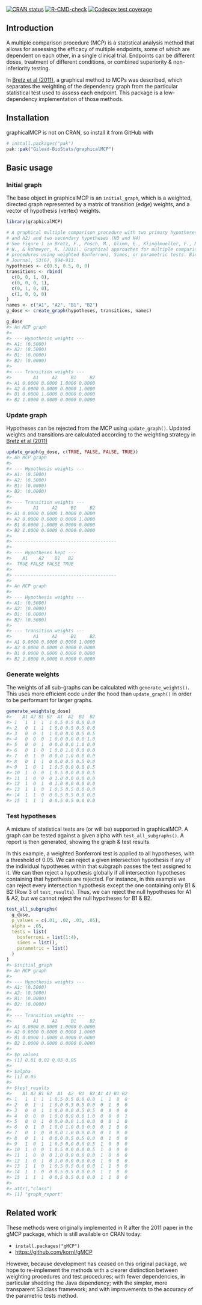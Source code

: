 
<!-- README.md is generated from README.Rmd. Please edit that file -->
<!-- badges: start -->

[![CRAN
status](https://www.r-pkg.org/badges/version/graphicalMCP)](https://cran.r-project.org/package=graphicalMCP)
[![R-CMD-check](https://github.com/Gilead-BioStats/graphicalMCP/workflows/R-CMD-check-main/badge.svg)](https://github.com/Gilead-BioStats/graphicalMCP/actions)
[![Codecov test
coverage](https://codecov.io/gh/Gilead-BioStats/graphicalMCP/branch/s3-graph_mcp/graph/badge.svg)](https://app.codecov.io/gh/Gilead-BioStats/graphicalMCP?branch=s3-graph_mcp)
<!-- badges: end -->

## Introduction

A multiple comparison procedure (MCP) is a statistical analysis method
that allows for assessing the efficacy of multiple endpoints, some of
which are dependent on each other, in a single clinical trial. Endpoints
can be different doses, treatment of different conditions, or combined
superiority & non-inferiority testing.

In [Bretz et al
(2011)](https://onlinelibrary.wiley.com/doi/10.1002/bimj.201000239), a
graphical method to MCPs was described, which separates the weighting of
the dependency graph from the particular statistical test used to assess
each endpoint. This package is a low-dependency implementation of those
methods.

## Installation

graphicalMCP is not on CRAN, so install it from GitHub with

``` r
# install.packages("pak")
pak::pak("Gilead-BioStats/graphicalMCP")
```

## Basic usage

### Initial graph

The base object in graphicalMCP is an `initial_graph`, which is a
weighted, directed graph represented by a matrix of transition (edge)
weights, and a vector of hypothesis (vertex) weights.

``` r
library(graphicalMCP)

# A graphical multiple comparison procedure with two primary hypotheses (H1
# and H2) and two secondary hypotheses (H3 and H4)
# See Figure 1 in Bretz, F., Posch, M., Glimm, E., Klinglmueller, F., Maurer,
# W., & Rohmeyer, K. (2011). Graphical approaches for multiple comparison
# procedures using weighted Bonferroni, Simes, or parametric tests. Biometrical
# Journal, 53(6), 894-913.
hypotheses <- c(0.5, 0.5, 0, 0)
transitions <- rbind(
  c(0, 0, 1, 0),
  c(0, 0, 0, 1),
  c(0, 1, 0, 0),
  c(1, 0, 0, 0)
)
names <- c("A1", "A2", "B1", "B2")
g_dose <- create_graph(hypotheses, transitions, names)

g_dose
#> An MCP graph
#> 
#> --- Hypothesis weights ---
#> A1: (0.5000)
#> A2: (0.5000)
#> B1: (0.0000)
#> B2: (0.0000)
#> 
#> --- Transition weights ---
#>        A1     A2     B1     B2
#> A1 0.0000 0.0000 1.0000 0.0000
#> A2 0.0000 0.0000 0.0000 1.0000
#> B1 0.0000 1.0000 0.0000 0.0000
#> B2 1.0000 0.0000 0.0000 0.0000
```

### Update graph

Hypotheses can be rejected from the MCP using `update_graph()`. Updated
weights and transitions are calculated according to the weighting
strategy in [Bretz et al
(2011)](https://onlinelibrary.wiley.com/doi/10.1002/bimj.201000239)

``` r
update_graph(g_dose, c(TRUE, FALSE, FALSE, TRUE))
#> An MCP graph
#> 
#> --- Hypothesis weights ---
#> A1: (0.5000)
#> A2: (0.5000)
#> B1: (0.0000)
#> B2: (0.0000)
#> 
#> --- Transition weights ---
#>        A1     A2     B1     B2
#> A1 0.0000 0.0000 1.0000 0.0000
#> A2 0.0000 0.0000 0.0000 1.0000
#> B1 0.0000 1.0000 0.0000 0.0000
#> B2 1.0000 0.0000 0.0000 0.0000
#> 
#> --------------------------------------
#> 
#> --- Hypotheses kept ---
#>    A1    A2    B1   B2
#>  TRUE FALSE FALSE TRUE
#> 
#> --------------------------------------
#> 
#> An MCP graph
#> 
#> --- Hypothesis weights ---
#> A1: (0.5000)
#> A2: (0.0000)
#> B1: (0.0000)
#> B2: (0.5000)
#> 
#> --- Transition weights ---
#>        A1     A2     B1     B2
#> A1 0.0000 0.0000 0.0000 1.0000
#> A2 0.0000 0.0000 0.0000 0.0000
#> B1 0.0000 0.0000 0.0000 0.0000
#> B2 1.0000 0.0000 0.0000 0.0000
```

### Generate weights

The weights of all sub-graphs can be calculated with
`generate_weights()`. This uses more efficient code under the hood than
`update_graph()` in order to be performant for larger graphs.

``` r
generate_weights(g_dose)
#>    A1 A2 B1 B2  A1  A2  B1  B2
#> 1   1  1  1  1 0.5 0.5 0.0 0.0
#> 2   0  1  1  1 0.0 0.5 0.5 0.0
#> 3   0  0  1  1 0.0 0.0 0.5 0.5
#> 4   0  0  0  1 0.0 0.0 0.0 1.0
#> 5   0  0  1  0 0.0 0.0 1.0 0.0
#> 6   0  1  0  1 0.0 1.0 0.0 0.0
#> 7   0  1  0  0 0.0 1.0 0.0 0.0
#> 8   0  1  1  0 0.0 0.5 0.5 0.0
#> 9   1  0  1  1 0.5 0.0 0.0 0.5
#> 10  1  0  0  1 0.5 0.0 0.0 0.5
#> 11  1  0  0  0 1.0 0.0 0.0 0.0
#> 12  1  0  1  0 1.0 0.0 0.0 0.0
#> 13  1  1  0  1 0.5 0.5 0.0 0.0
#> 14  1  1  0  0 0.5 0.5 0.0 0.0
#> 15  1  1  1  0 0.5 0.5 0.0 0.0
```

### Test hypotheses

A mixture of statistical tests are (or will be) supported in
graphicalMCP. A graph can be tested against a given alpha with
`test_all_subgraphs()`. A report is then generated, showing the graph &
test results.

In this example, a weighted Bonferroni test is applied to all
hypotheses, with a threshold of 0.05. We can reject a given intersection
hypothesis if any of the individual hypotheses within that subgraph
passes the test assigned to it. We can then reject a hypothesis globally
if all intersection hypotheses containing that hypothesis are rejected.
For instance, in this example we can reject every intersection
hypothesis except the one containing only B1 & B2 (Row 3 of
`test_results`). Thus, we can reject the null hypotheses for A1 & A2,
but we cannot reject the null hypotheses for B1 & B2.

``` r
test_all_subgraphs(
  g_dose,
  p_values = c(.01, .02, .03, .05),
  alpha = .05,
  tests = list(
    bonferroni = list(1:4),
    simes = list(),
    parametric = list()
  )
)
#> $initial_graph
#> An MCP graph
#> 
#> --- Hypothesis weights ---
#> A1: (0.5000)
#> A2: (0.5000)
#> B1: (0.0000)
#> B2: (0.0000)
#> 
#> --- Transition weights ---
#>        A1     A2     B1     B2
#> A1 0.0000 0.0000 1.0000 0.0000
#> A2 0.0000 0.0000 0.0000 1.0000
#> B1 0.0000 1.0000 0.0000 0.0000
#> B2 1.0000 0.0000 0.0000 0.0000
#> 
#> $p_values
#> [1] 0.01 0.02 0.03 0.05
#> 
#> $alpha
#> [1] 0.05
#> 
#> $test_results
#>    A1 A2 B1 B2  A1  A2  B1  B2 A1 A2 B1 B2
#> 1   1  1  1  1 0.5 0.5 0.0 0.0  1  1  0  0
#> 2   0  1  1  1 0.0 0.5 0.5 0.0  0  1  0  0
#> 3   0  0  1  1 0.0 0.0 0.5 0.5  0  0  0  0
#> 4   0  0  0  1 0.0 0.0 0.0 1.0  0  0  0  1
#> 5   0  0  1  0 0.0 0.0 1.0 0.0  0  0  1  0
#> 6   0  1  0  1 0.0 1.0 0.0 0.0  0  1  0  0
#> 7   0  1  0  0 0.0 1.0 0.0 0.0  0  1  0  0
#> 8   0  1  1  0 0.0 0.5 0.5 0.0  0  1  0  0
#> 9   1  0  1  1 0.5 0.0 0.0 0.5  1  0  0  0
#> 10  1  0  0  1 0.5 0.0 0.0 0.5  1  0  0  0
#> 11  1  0  0  0 1.0 0.0 0.0 0.0  1  0  0  0
#> 12  1  0  1  0 1.0 0.0 0.0 0.0  1  0  0  0
#> 13  1  1  0  1 0.5 0.5 0.0 0.0  1  1  0  0
#> 14  1  1  0  0 0.5 0.5 0.0 0.0  1  1  0  0
#> 15  1  1  1  0 0.5 0.5 0.0 0.0  1  1  0  0
#> 
#> attr(,"class")
#> [1] "graph_report"
```

## Related work

These methods were originally implemented in R after the 2011 paper in
the gMCP package, which is still available on CRAN today:

- `install.packages("gMCP")`
- <https://github.com/kornl/gMCP>

However, because development has ceased on this original package, we
hope to re-implement the methods with a clearer distinction between
weighting procedures and test procedures; with fewer dependencies, in
particular shedding the Java dependency; with the simpler, more
transparent S3 class framework; and with improvements to the accuracy of
the parametric tests method.
